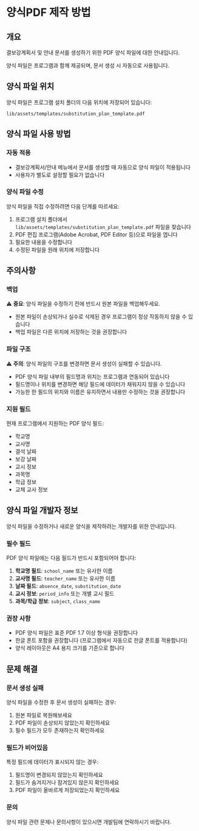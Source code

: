 # 양식PDF 제작 방법

## 개요

결보강계획서 및 안내 문서를 생성하기 위한 PDF 양식 파일에 대한 안내입니다.

양식 파일은 프로그램과 함께 제공되며, 문서 생성 시 자동으로 사용됩니다.

## 양식 파일 위치

양식 파일은 프로그램 설치 폴더의 다음 위치에 저장되어 있습니다:

```
lib/assets/templates/substitution_plan_template.pdf
```

## 양식 파일 사용 방법

### 자동 적용

- 결보강계획서/안내 메뉴에서 문서를 생성할 때 자동으로 양식 파일이 적용됩니다
- 사용자가 별도로 설정할 필요가 없습니다

### 양식 파일 수정

양식 파일을 직접 수정하려면 다음 단계를 따르세요:

1. 프로그램 설치 폴더에서 `lib/assets/templates/substitution_plan_template.pdf` 파일을 찾습니다
2. PDF 편집 프로그램(Adobe Acrobat, PDF Editor 등)으로 파일을 엽니다
3. 필요한 내용을 수정합니다
4. 수정된 파일을 원래 위치에 저장합니다

## 주의사항

### 백업

⚠️ **중요**: 양식 파일을 수정하기 전에 반드시 원본 파일을 백업해두세요.

- 원본 파일이 손상되거나 실수로 삭제된 경우 프로그램이 정상 작동하지 않을 수 있습니다
- 백업 파일은 다른 위치에 저장하는 것을 권장합니다

### 파일 구조

⚠️ **주의**: 양식 파일의 구조를 변경하면 문서 생성이 실패할 수 있습니다.

- PDF 양식 파일 내부의 필드명과 위치는 프로그램과 연동되어 있습니다
- 필드명이나 위치를 변경하면 해당 필드에 데이터가 채워지지 않을 수 있습니다
- 가능한 한 필드의 위치와 이름은 유지하면서 내용만 수정하는 것을 권장합니다

### 지원 필드

현재 프로그램에서 지원하는 PDF 양식 필드:

- 학교명
- 교사명
- 결석 날짜
- 보강 날짜
- 교시 정보
- 과목명
- 학급 정보
- 교체 교사 정보

## 양식 파일 개발자 정보

양식 파일을 수정하거나 새로운 양식을 제작하려는 개발자를 위한 안내입니다.

### 필수 필드

PDF 양식 파일에는 다음 필드가 반드시 포함되어야 합니다:

1. **학교명 필드**: `school_name` 또는 유사한 이름
2. **교사명 필드**: `teacher_name` 또는 유사한 이름
3. **날짜 필드**: `absence_date`, `substitution_date`
4. **교시 정보**: `period_info` 또는 개별 교시 필드
5. **과목/학급 정보**: `subject`, `class_name`

### 권장 사항

- PDF 양식 파일은 표준 PDF 1.7 이상 형식을 권장합니다
- 한글 폰트 포함을 권장합니다 (프로그램에서 자동으로 한글 폰트를 적용합니다)
- 양식 레이아웃은 A4 용지 크기를 기준으로 합니다

## 문제 해결

### 문서 생성 실패

양식 파일을 수정한 후 문서 생성이 실패하는 경우:

1. 원본 파일로 복원해보세요
2. PDF 파일이 손상되지 않았는지 확인하세요
3. 필수 필드가 모두 존재하는지 확인하세요

### 필드가 비어있음

특정 필드에 데이터가 표시되지 않는 경우:

1. 필드명이 변경되지 않았는지 확인하세요
2. 필드가 숨겨지거나 잠겨있지 않은지 확인하세요
3. PDF 파일이 올바르게 저장되었는지 확인하세요

### 문의

양식 파일 관련 문제나 문의사항이 있으시면 개발팀에 연락하시기 바랍니다.

